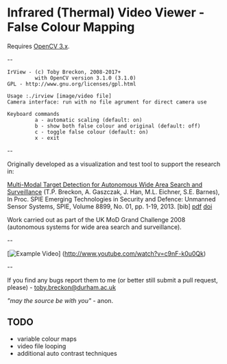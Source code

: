 # Infrared (Thermal) Video Viewer - False Colour Mapping

Requires [OpenCV 3.x](http://www.opencv.org).

--
```
IrView - (c) Toby Breckon, 2008-2017+
         with OpenCV version 3.1.0 (3.1.0)
GPL - http://www.gnu.org/licenses/gpl.html

Usage :./irview [image/video file]
Camera interface: run with no file agrument for direct camera use

Keyboard commands
         a - automatic scaling (default: on)
         b - show both false colour and original (default: off)
         c - toggle false colour (default: on)
         x - exit
```
--

Originally developed as a visualization and test tool to support the research in:

[Multi-Modal Target Detection for Autonomous Wide Area Search and Surveillance](http://community.dur.ac.uk/toby.breckon/publications/papers/breckon13autonomous.pdf)
(T.P. Breckon, A. Gaszczak, J. Han, M.L. Eichner, S.E. Barnes), In Proc. SPIE Emerging Technologies in Security and Defence: Unmanned Sensor Systems, SPIE, Volume 8899, No. 01, pp. 1-19, 2013. [bib] [pdf](http://community.dur.ac.uk/toby.breckon/publications/papers/breckon13autonomous.pdf) [doi](http://dx.doi.org/10.1117/12.2028340)

Work carried out as part of the UK MoD Grand Challenge 2008 (autonomous systems for wide area search and surveillance).

--

[![Example Video](http://img.youtube.com/vi/c9nF-k0u0Qk/0.jpg)] (http://www.youtube.com/watch?v=c9nF-k0u0Qk)

--

If you find any bugs report them to me (or better still submit a pull request, please) - toby.breckon@durham.ac.uk

_"may the source be with you"_ - anon.

## TODO
- variable colour maps
- video file looping
- additional auto contrast techniques
